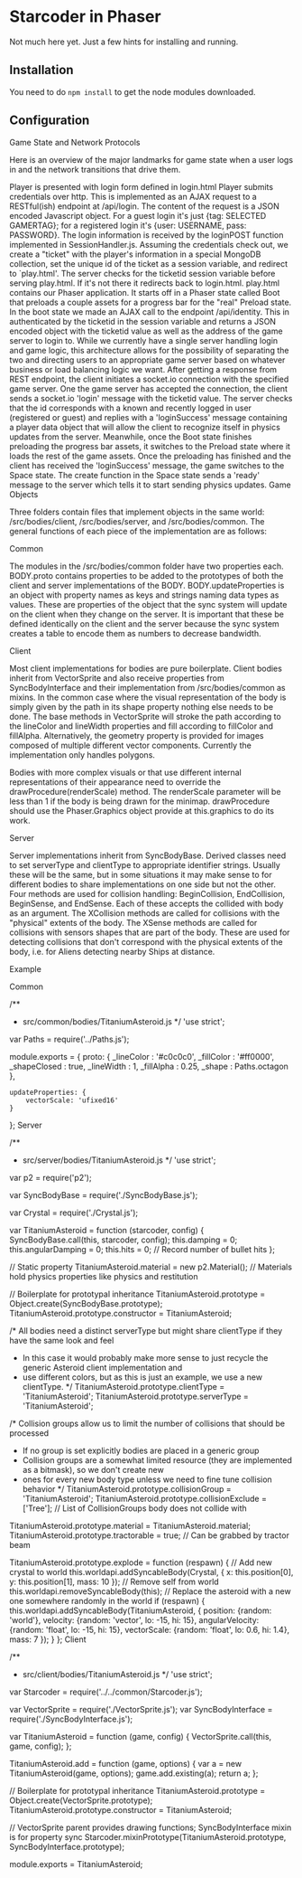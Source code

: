 # Starcoder in Phaser

Not much here yet. Just a few hints for installing and running.

## Installation

You need to do `npm install` to get the node modules downloaded.

## Configuration

Game State and Network Protocols

Here is an overview of the major landmarks for game state when a user logs in and the network transitions that drive them.

Player is presented with login form defined in login.html
Player submits credentials over http. This is implemented as an AJAX request to a RESTful(ish) endpoint at /api/login. The content of the request is a JSON encoded Javascript object. For a guest login it's just {tag: SELECTED GAMERTAG}; for a registered login it's {user: USERNAME, pass: PASSWORD}.
The login information is received by the loginPOST function implemented in SessionHandler.js. Assuming the credentials check out, we create a "ticket" with the player's information in a special MongoDB collection, set the unique id of the ticket as a session variable, and redirect to `play.html'.
The server checks for the ticketid session variable before serving play.html. If it's not there it redirects back to login.html.
play.html contains our Phaser application. It starts off in a Phaser state called Boot that preloads a couple assets for a progress bar for the "real" Preload state.
In the boot state we made an AJAX call to the endpoint /api/identity. This in authenticated by the ticketid in the session variable and returns a JSON encoded object with the ticketid value as well as the address of the game server to login to. While we currently have a single server handling login and game logic, this architecture allows for the possibility of separating the two and directing users to an appropriate game server based on whatever business or load balancing logic we want.
After getting a response from REST endpoint, the client initiates a socket.io connection with the specified game server.
One the game server has accepted the connection, the client sends a socket.io 'login' message with the ticketid value. The server checks that the id corresponds with a known and recently logged in user (registered or guest) and replies with a 'loginSuccess' message containing a player data object that will allow the client to recognize itself in physics updates from the server.
Meanwhile, once the Boot state finishes preloading the progress bar assets, it switches to the Preload state where it loads the rest of the game assets.
Once the preloading has finished and the client has received the 'loginSuccess' message, the game switches to the Space state. The create function in the Space state sends a 'ready' message to the server which tells it to start sending physics updates.
Game Objects

Three folders contain files that implement objects in the same world: /src/bodies/client, /src/bodies/server, and /src/bodies/common. The general functions of each piece of the implementation are as follows:

Common

The modules in the /src/bodies/common folder have two properties each. BODY.proto contains properties to be added to the prototypes of both the client and server implementations of the BODY. BODY.updateProperties is an object with property names as keys and strings naming data types as values. These are properties of the object that the sync system will update on the client when they change on the server. It is important that these be defined identically on the client and the server because the sync system creates a table to encode them as numbers to decrease bandwidth.

Client

Most client implementations for bodies are pure boilerplate. Client bodies inherit from VectorSprite and also receive properties from SyncBodyInterface and their implementation from /src/bodies/common as mixins. In the common case where the visual representation of the body is simply given by the path in its shape property nothing else needs to be done. The base methods in VectorSprite will stroke the path according to the lineColor and lineWidth properties and fill according to fillColor and fillAlpha. Alternatively, the geometry property is provided for images composed of multiple different vector components. Currently the implementation only handles polygons.

Bodies with more complex visuals or that use different internal representations of their appearance need to override the drawProcedure(renderScale) method. The renderScale parameter will be less than 1 if the body is being drawn for the minimap. drawProcedure should use the Phaser.Graphics object provide at this.graphics to do its work.

Server

Server implementations inherit from SyncBodyBase. Derived classes need to set serverType and clientType to appropriate identifier strings. Usually these will be the same, but in some situations it may make sense to for different bodies to share implementations on one side but not the other. Four methods are used for collision handling: BeginCollision, EndCollision, BeginSense, and EndSense. Each of these accepts the collided with body as an argument. The XCollision methods are called for collisions with the "physical" extents of the body. The XSense methods are called for collisions with sensors shapes that are part of the body. These are used for detecting collisions that don't correspond with the physical extents of the body, i.e. for Aliens detecting nearby Ships at distance.

Example

Common

/**
 * src/common/bodies/TitaniumAsteroid.js
 */
'use strict';

var Paths = require('../Paths.js');

module.exports = {
    proto: {
        _lineColor : '#c0c0c0',
        _fillColor : '#ff0000',
        _shapeClosed : true,
        _lineWidth : 1,
        _fillAlpha : 0.25,
        _shape : Paths.octagon
    },

    updateProperties: {
        vectorScale: 'ufixed16'
    }
};
Server

/**
 * src/server/bodies/TitaniumAsteroid.js
 */
'use strict';

var p2 = require('p2');

var SyncBodyBase = require('./SyncBodyBase.js');

var Crystal = require('./Crystal.js');

var TitaniumAsteroid = function (starcoder, config) {
    SyncBodyBase.call(this, starcoder, config);
    this.damping = 0;
    this.angularDamping = 0;
    this.hits = 0;                  // Record number of bullet hits
};

// Static property
TitaniumAsteroid.material = new p2.Material();      // Materials hold physics properties like physics and restitution

// Boilerplate for prototypal inheritance
TitaniumAsteroid.prototype = Object.create(SyncBodyBase.prototype);
TitaniumAsteroid.prototype.constructor = TitaniumAsteroid;

/* All bodies need a distinct serverType but might share clientType if they have the same look and feel
 * In this case it would probably make more sense to just recycle the generic Asteroid client implementation and
 * use different colors, but as this is just an example, we use a new clientType.
 */
TitaniumAsteroid.prototype.clientType = 'TitaniumAsteroid';
TitaniumAsteroid.prototype.serverType = 'TitaniumAsteroid';

/* Collision groups allow us to limit the number of collisions that should be processed
 * If no group is set explicitly bodies are placed in a generic group
 * Collision groups are a somewhat limited resource (they are implemented as a bitmask), so we don't create new
 * ones for every new body type unless we need to fine tune collision behavior
 */
TitaniumAsteroid.prototype.collisionGroup = 'TitaniumAsteroid';
TitaniumAsteroid.prototype.collisionExclude = ['Tree'];         // List of CollisionGroups body does not collide with

TitaniumAsteroid.prototype.material = TitaniumAsteroid.material;
TitaniumAsteroid.prototype.tractorable = true;      // Can be grabbed by tractor beam

TitaniumAsteroid.prototype.explode = function (respawn) {
    // Add new crystal to world
    this.worldapi.addSyncableBody(Crystal, {
        x: this.position[0],
        y: this.position[1],
        mass: 10
    });
    // Remove self from world
    this.worldapi.removeSyncableBody(this);
    // Replace the asteroid with a new one somewhere randomly in the world
    if (respawn) {
        this.worldapi.addSyncableBody(TitaniumAsteroid, {
            position: {random: 'world'},
            velocity: {random: 'vector', lo: -15, hi: 15},
            angularVelocity: {random: 'float', lo: -15, hi: 15},
            vectorScale: {random: 'float', lo: 0.6, hi: 1.4},
            mass: 7
        });
    }
};
Client

/**
 * src/client/bodies/TitaniumAsteroid.js
 */
'use strict';

var Starcoder = require('../../common/Starcoder.js');

var VectorSprite = require('./VectorSprite.js');
var SyncBodyInterface = require('./SyncBodyInterface.js');

var TitaniumAsteroid = function (game, config) {
    VectorSprite.call(this, game, config);
};

TitaniumAsteroid.add = function (game, options) {
    var a = new TitaniumAsteroid(game, options);
    game.add.existing(a);
    return a;
};

// Boilerplate for prototypal inheritance
TitaniumAsteroid.prototype = Object.create(VectorSprite.prototype);
TitaniumAsteroid.prototype.constructor = TitaniumAsteroid;

// VectorSprite parent provides drawing functions; SyncBodyInterface mixin is for property sync
Starcoder.mixinPrototype(TitaniumAsteroid.prototype, SyncBodyInterface.prototype);

module.exports = TitaniumAsteroid;
